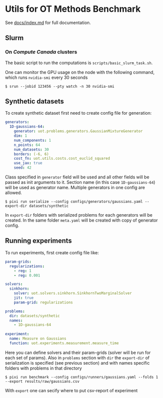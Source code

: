 # Utils for OT Methods Benchmark

See [docs/index.md](docs/index.md) for full documentation.


## Slurm

### On *Compute Canada* clusters

The basic script to run the computations is `scripts/basic_slurm_task.sh`.

One can monitor the GPU usage on the node with the following command, which runs `nvidia-smi` every 30 seconds
```
$ srun --jobid 123456 --pty watch -n 30 nvidia-smi
```

## Synthetic datasets

To create synthetic dataset first need to create config file for generation:

```yaml
generators:
  1D-gaussians-64:
    generator: uot.problems.generators.GaussianMixtureGenerator
    dim: 1
    num_components: 1
    n_points: 64
    num_datasets: 30
    borders: (-6, 6)
    cost_fn: uot.utils.costs.cost_euclid_squared
    use_jax: true
    seed: 42
```

Class specified in `generator` field will be used and all other fields will be passed as init arguments to it. Section name (in this case `1D-gaussians-64`) will be used as generator name. Multiple generators in one config are allowed.

```
$ pixi run serialize --config configs/generators/gaussians.yaml --export-dir datasets/synthetic
```

In `export-dir` folders with serialized problems for each generators will be created. In the same folder `meta.yaml` will be created with copy of generator config. 

## Running experiments

To run experiments, first create config file like:

```yaml
param-grids:
  regularizations:
    - reg: 1
    - reg: 0.001

solvers:
  sinkhorn:
    solver: uot.solvers.sinkhorn.SinkhornTwoMarginalSolver
    jit: true
    param-grid: regularizations

problems:
  dir: datasets/synthetic
  names:
    - 1D-gaussians-64
  
experiment: 
  name: Measure on Gaussians
  function: uot.experiments.measurement.measure_time
```

Here you can define solvers and their param-grids (solver will be run for each set of params). Also in `problems` section with `dir` the `export-dir` of serialization is specified (see previous section) and with names specific folders with problems in that directory

```
$ pixi run benchmark --config configs/runners/gaussians.yaml --folds 1 --export results/raw/gaussians.csv
```

With `export` one can secify where to put csv-report of experiment

